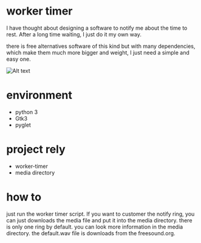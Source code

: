 worker timer
============

I have thought about designing a software to notify me about the time to rest. After a long time waiting, I just do it my own way.

there is free alternatives software of this kind but with many dependencies, which make them much more bigger and weight, I just need a simple and easy one.

![Alt text](http://www.github.com/smileboywtu/worker-timer/screen/main.png)

environment
===========

-	python 3
-	Gtk3
-	pyglet

project rely
============

-	worker-timer
-	media directory

how to
======

just run the worker timer script. If you want to customer the notify ring, you can just downloads the media file and put it into the media directory. there is only one ring by default. you can look more information in the media directory. the default.wav file is downloads from the freesound.org.

